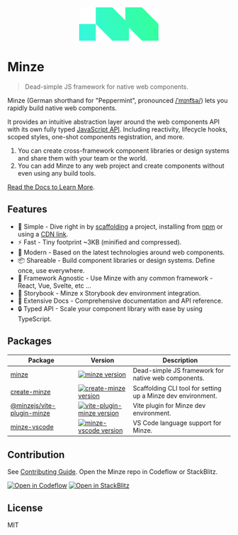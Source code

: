 &nbsp;

<p align="center">
  <a href="https://minze.dev" target="_blank" rel="noopener noreferrer">
    <img src=".github/logo.svg" alt="Minze" width="180" height="auto">
  </a>
</p>

# Minze

> Dead-simple JS framework for native web components.

Minze (German shorthand for "Peppermint", pronounced [/ˈmɪnt͡sə/](https://upload.wikimedia.org/wikipedia/commons/c/c2/De-Minze.ogg)) lets you rapidly build native web components.

It provides an intuitive abstraction layer around the web components API with its own fully typed [JavaScript API](https://minze.dev/api/). Including reactivity, lifecycle hooks, scoped styles, one-shot components registration, and more.

1. You can create cross-framework component libraries or design systems and share them with your team or the world.
2. You can add Minze to any web project and create components without even using any build tools.

[Read the Docs to Learn More](https://minze.dev).

## Features

- 👶 Simple - Dive right in by [scaffolding](packages/create-minze) a project, installing from [npm](https://minze.dev/guide/installation#npm) or using a [CDN link](https://minze.dev/guide/installation#cdn).
- ⚡ Fast - Tiny footprint ~3KB (minified and compressed).
- 🚀 Modern - Based on the latest technologies around web components.
- 📦 Shareable - Build component libraries or design systems. Define once, use everywhere.
- 🎲 Framework Agnostic - Use Minze with any common framework - React, Vue, Svelte, etc ...
- 📕 Storybook - Minze x Storybook dev environment integration.
- 📖 Extensive Docs - Comprehensive documentation and API reference.
- 🔒 Typed API - Scale your component library with ease by using TypeScript.

## Packages

| Package                                                  | Version                                                                                                                                                     | Description                                                  |
| -------------------------------------------------------- | ----------------------------------------------------------------------------------------------------------------------------------------------------------- | ------------------------------------------------------------ |
| [minze](packages/minze)                                  | [![minze version](https://img.shields.io/npm/v/minze.svg?label=%20&color=323232)](packages/minze/CHANGELOG.md)                                              | Dead-simple JS framework for native web components.          |
| [create-minze](packages/create-minze)                    | [![create-minze version](https://img.shields.io/npm/v/create-minze.svg?label=%20&color=323232)](packages/create-minze/CHANGELOG.md)                         | Scaffolding CLI tool for setting up a Minze dev environment. |
| [@minzejs/vite-plugin-minze](packages/vite-plugin-minze) | [![vite-plugin-minze version](https://img.shields.io/npm/v/@minzejs/vite-plugin-minze.svg?label=%20&color=323232)](packages/vite-plugin-minze/CHANGELOG.md) | Vite plugin for Minze dev environment.                       |
| [minze-vscode](packages/minze-vscode)                    | [![minze-vscode version](https://img.shields.io/visual-studio-marketplace/v/n6ai.minze-vscode?label=%20&color=323232)](packages/minze-vscode/CHANGELOG.md)  | VS Code language support for Minze.                          |

## Contribution

See [Contributing Guide](https://github.com/n6ai/minze/blob/main/.github/CONTRIBUTING.md). Open the Minze repo in Codeflow or StackBlitz.

[![Open in Codeflow](https://developer.stackblitz.com/img/open_in_codeflow_small.svg)](https://pr.new/n6ai/minze)
[![Open in StackBlitz](https://developer.stackblitz.com/img/open_in_stackblitz_small.svg)](https://stackblitz.com/github/n6ai/minze?title=minze&terminal=dev)

## License

MIT
